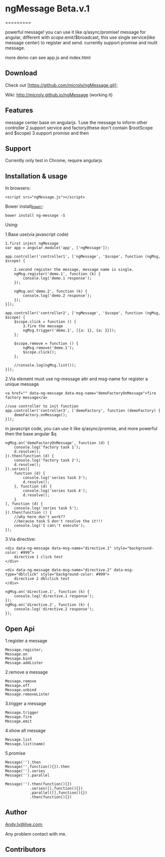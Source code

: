 # ngMessage Beta.v.1
=========

powerful message! you can use it like q/async/promise!
message for angular, different with $scope.$emit/$broadcast, this use single service(like message center) to register and send.
currently support promise and mulit message.

more demo can see app.js and index.html

## Download

Check out [https://github.com/microlv/ngMessage.git];

Wiki: http://microlv.github.io/ngMessage (working it)

## Features

message center base on angularjs.
1.use the message to inform other controller
2.support service and factory(these don't contain $rootScope and $scope)
3.support promise and then

## Support

Currently only test in Chrome, require angularjs

## Installation & usage

In browsers:

    <script src="ngMessage.js"></script>

Bower install[`bower`](http://bower.io/):

    bower install ng-message -S

Using:

1.Base use(via javascript code)

    1.first inject ngMessage
    var app = angular.module('app', ['ngMessage']);

    app.controller('controller1', ['ngMessage', '$scope', function (ngMsg, $scope) {

        2.second register the message, message name is single.
        ngMsg.register('demo.1', function (k) {
            console.log('demo.1 response');
        });

        ngMsg.on('demo.2', function (k) {
            console.log('demo.2 response');
        });
    }]);

    app.controller('controller2', ['ngMessage', '$scope', function (ngMsg, $scope) {
        $scope.click = function () {
            3.fire the message
            ngMsg.trigger('demo.1', [{a: 1}, {a: 2}]);
        };

        $scope.remove = function () {
            ngMsg.remove('demo.1');
            $scope.click();
        };

        //console.log(ngMsg.list());
    }]);

2.Via element
must use ng-message attr and msg-name for register a unique message

    <a href="" data-ng-message data-msg-name="demoFactoryOnMessage">fire factory message</a>
    
    //use controller to init function
    app.controller('controller3', ['demoFactory', function (demoFactory) {
        demoFactory.onMessage();
    }]);

in javascript code, you can use it like q/async/promise, and more powerful then the base angular $q

    ngMsg.on('demoFactoryOnMessage', function (d) {
        console.log('factory task 1');
        d.resolve();
    }).then(function (d) {
        console.log('factory task 2');
        d.resolve();
    }).series([
        function (d) {
            console.log('series task 3');
            d.resolve();
        }, function (d) {
            console.log('series task 4');
            d.resolve();
        }
    ], function (d) {
        console.log('series task 5');
    }).then(function () {
        //why here don't work??
        //because task 5 don't resolve the it!!!
        console.log('I can\'t execute');
    });

3.Via directive:

    <div data-ng-message data-msg-name="directive.1" style="background-color: #999">
        directive 1 click test
    </div>

    <div data-ng-message data-msg-name="directive.2" data-msg-type="dblclick" style="background-color: #999">
        directive 2 dblclick test
    </div>

    ngMsg.on('directive.1', function (k) {
        console.log('directive.1 response');
    });
    ngMsg.on('directive.2', function (k) {
        console.log('directive.2 response');
    });

## Open Api

1.register a message

    Message.register;
    Message.on
    Message.bind
    Message.addLister

2.remove a message

    Message.remove
    Message.off
    Message.unbind
    Message.removeLister

3.trigger a message

    Message.trigger
    Message.fire
    Message.emit

4.show all message

    Message.list
    Message.list(name)

5.promise

    Message('').then
    Message('',function(){}).then
    Message('').series
    Message('').parallel

    Message('').then(function(){})
               .series([],function(){})
               .parallel([],function(){})
               .then(function(){})


## Author

Andy.lv@live.com;

Any problem contact with me.

## Contributors
